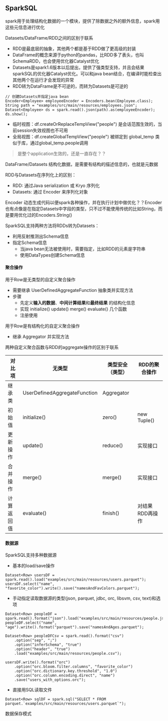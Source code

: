 ## SparkSQL

spark用于处理结构化数据的一个模块，提供了除数据之外的额外信息，spark用这些元信息进行优化

Datasets/DataFrame/RDD之间的区别于联系
- RDD是最底层的抽象，其他两个都是基于RDD做了更高级的封装
- DataFrame的概念来源于python的pandas，比RDD多了表头，也叫SchemaRDD，也会使用优化器Catalyst优化
- Datasets是spark1.6版本以后提出，提供了强类型支持，并且会结果sparkSQL的优化器Catalyst优化。可以和java bean结合，在编译时能检查出其他两个在运行才会发现的异常
- RDD转为DataFrame是不可逆的，而转为Datasets是可逆的
```
// 创建Datasets并指定java bean
Encoder<Employee> employeeEncoder = Encoders.bean(Employee.class);
String path = "examples/src/main/resources/employees.json";
Dataset<Employee> ds = spark.read().json(path).as(employeeEncoder);
ds.show();
```

- 临时视图：df.createOrReplaceTempView("people") 是会话范围生效的，当前session失效视图也不可用
- 全局视图：df.createGlobalTempView("people") 被绑定到 global_temp 类似于库，通过global_temp.people调用
> 是整个application生效的，还是一直存在？？ 


DataFrame/Datasets 结构化数据，是需要有结构的描述信息的，也就是元数据

RDD与Datasets在序列化上的区别：
- RDD: 通过Java serialization 或 Kryo 序列化
- Datasets: 通过 Encoder 来序列化对象

Encoder 动态生成代码以便spark各种操作，并在执行计划中做优化？？Encoder也有点像是在指定Datasets中字段的类型，只不过不能使用传统的比如String，而是要用优化过的Encoders.String()

SparkSQL支持两种方法将RDDs转为Datasets：
- 利用反射推测出Schema信息
- 指定Schema信息
    - 当java bean无法被使用时，需要指定，比如RDD的元素是字符串
    - 使用DataTypes创建Schema信息


#### 聚合操作
用于Row是无类型的自定义聚合操作
- 需要继承 UserDefinedAggregateFunction 抽象类并实现方法
- 步骤
    - 先定义**输入的数据**、**中间计算结果**和**最终结果** 的结构化信息
    - 实现 initialize() update() merge() evaluate() 几个函数
    - 注册使用
    
用于Row是有结构化的自定义聚合操作
- 继承 Aggregator 并实现方法

两种自定义聚合函数与RDD的aggregate操作的区别于联系

对比项  | 无类型 | 类型安全（类型） | RDD的聚合操作
--- | --- | --- | ---
继承类 | UserDefinedAggregateFunction | Aggregator |
初始值 | initialize() | zero() | new Tuple()
更新操作 | update() | reduce() | 实现接口
合并操作 | merge() | merge() | 实现接口
计算返回值 | evaluate() | finish() | 对结果RDD再操作


#### 数据源
SparkSQL支持多种数据源
- 基本的load/save操作
```
Dataset<Row> usersDF = spark.read().load("examples/src/main/resources/users.parquet");
usersDF.select("name", "favorite_color").write().save("namesAndFavColors.parquet");
```
- 手动指定读取数据源的类型(json, parquet, jdbc, orc, libsvm, csv, text)和选项
```
Dataset<Row> peopleDF = spark.read().format("json").load("examples/src/main/resources/people.json");
peopleDF.select("name", "age").write().format("parquet").save("namesAndAges.parquet");

Dataset<Row> peopleDFCsv = spark.read().format("csv")
    .option("sep", ";")
    .option("inferSchema", "true")
    .option("header", "true")
    .load("examples/src/main/resources/people.csv");

usersDF.write().format("orc")
    .option("orc.bloom.filter.columns", "favorite_color")
    .option("orc.dictionary.key.threshold", "1.0")
    .option("orc.column.encoding.direct", "name")
    .save("users_with_options.orc");
```
- 直接用SQL读取文件
```
Dataset<Row> sqlDF = spark.sql("SELECT * FROM parquet.`examples/src/main/resources/users.parquet`");
```

数据保存模式
